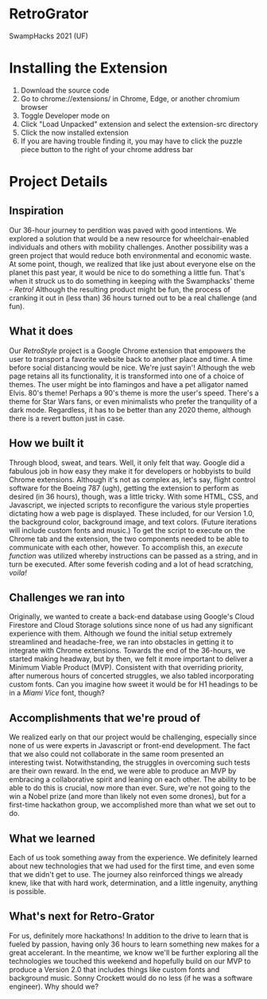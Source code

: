 # RetroGrator
SwampHacks 2021 (UF)

# Installing the Extension
1. Download the source code
2. Go to chrome://extensions/ in Chrome, Edge, or another chromium browser
3. Toggle Developer mode on
4. Click "Load Unpacked" extension and select the extension-src directory
5. Click the now installed extension
6. If you are having trouble finding it, you may have to click the puzzle piece button to the right of your chrome address bar 

# Project Details
## Inspiration
Our 36-hour journey to perdition was paved with good intentions.  We explored a solution that would be a new resource for wheelchair-enabled individuals and others with mobility challenges.  Another possibility was a green project that would reduce both environmental and economic waste.  At some point, though, we realized that like just about everyone else on the planet this past year, it would be nice to do something a little fun.  That's when it struck us to do something in keeping with the Swamphacks' theme - _Retro!_  Although the resulting product might be fun, the process of cranking it out in (less than) 36 hours turned out to be a real challenge (and fun).
## What it does
Our _RetroStyle_ project is a Google Chrome extension that empowers the user to transport a favorite website back to another place and time.  A time before social distancing would be nice.  We're just sayin'!  Although the web page retains all its functionality, it is transformed into one of a choice of themes.  The user might be into flamingos and have a pet alligator named Elvis.  80's theme!  Perhaps a 90's theme is more the user's speed.  There's a theme for Star Wars fans, or even minimalists who prefer the tranquility of a dark mode.  Regardless, it has to be better than any 2020 theme, although there is a revert button just in case.
## How we built it
Through blood, sweat, and tears.  Well, it only felt that way.  Google did a fabulous job in how easy they make it for developers or hobbyists to build Chrome extensions.  Although it's not as complex as, let's say, flight control software for the Boeing 787 (ugh), getting the extension to perform as desired (in 36 hours), though, was a little tricky.  With some HTML, CSS, and Javascript, we injected scripts to reconfigure the various style properties dictating how a web page is displayed.  These included, for our Version 1.0, the background color, background image, and text colors.  (Future iterations will include custom fonts and music.)  To get the script to execute on the Chrome tab and the extension, the two components needed to be able to communicate with each other, however.  To accomplish this, an _execute function_ was utilized whereby instructions can be passed as a string, and in turn be executed.  After some feverish coding and a lot of head scratching, _voila!_
## Challenges we ran into
Originally, we wanted to create a back-end database using Google's Cloud Firestore and Cloud Storage solutions since none of us had any significant experience with them.  Although we found the initial setup extremely streamlined and headache-free, we ran into obstacles in getting it to integrate with Chrome extensions.  Towards the end of the 36-hours, we started making headway, but by then, we felt it more important to deliver a Minimum Viable Product (MVP).  Consistent with that overriding priority, after numerous hours of concerted struggles, we also tabled incorporating custom fonts.  Can you imagine how sweet it would be for H1 headings to be in a _Miami Vice_ font, though?
## Accomplishments that we're proud of
We realized early on that our project would be challenging, especially since none of us were experts in Javascript or front-end development.  The fact that we also could not collaborate in the same room presented an interesting twist.  Notwithstanding, the struggles in overcoming such tests are their own reward.  In the end, we were able to produce an MVP by embracing a collaborative spirit and leaning on each other.  The ability to be able to do this is crucial, now more than ever.  Sure, we're not going to the win a Nobel prize (and more than likely not even some drones), but for a first-time hackathon group, we accomplished more than what we set out to do.
## What we learned
Each of us took something away from the experience.  We definitely learned about new technologies that we had used for the first time, and even some that we didn't get to use. The journey also reinforced things we already knew, like that with hard work, determination, and a little ingenuity, anything is possible.
## What's next for Retro-Grator
For us, definitely more hackathons!  In addition to the drive to learn that is fueled by passion, having only 36 hours to learn something new makes for a great accelerant.  In the meantime, we know we'll be further exploring all the technologies we touched this weekend and hopefully build on our MVP to produce a Version 2.0 that includes things like custom fonts and background music.  Sonny Crockett would do no less (if he was a software engineer).  Why should we?
